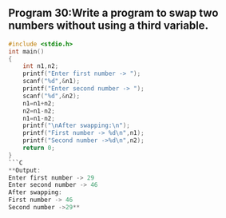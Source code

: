 ## Program 30:Write a program to swap two numbers without using a third variable.
```C
#include <stdio.h>
int main() 
{
    int n1,n2;
    printf("Enter first number -> ");
    scanf("%d",&n1);
    printf("Enter second number -> ");
    scanf("%d",&n2);
    n1=n1+n2;
    n2=n1-n2;
    n1=n1-n2;
    printf("\nAfter swapping:\n");
    printf("First number -> %d\n",n1);
    printf("Second number ->%d\n",n2);
    return 0;
}
```C
**Output:
Enter first number -> 29
Enter second number -> 46
After swapping:
First number -> 46
Second number ->29**
